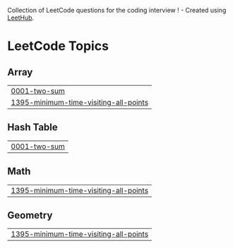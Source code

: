 Collection of LeetCode questions for the coding interview ! - Created using [LeetHub](https://github.com/QasimWani/LeetHub).

<!---LeetCode Topics Start-->
# LeetCode Topics
## Array
|  |
| ------- |
| [0001-two-sum](https://github.com/Ketz7/leetcode/tree/master/0001-two-sum) |
| [1395-minimum-time-visiting-all-points](https://github.com/Ketz7/leetcode/tree/master/1395-minimum-time-visiting-all-points) |
## Hash Table
|  |
| ------- |
| [0001-two-sum](https://github.com/Ketz7/leetcode/tree/master/0001-two-sum) |
## Math
|  |
| ------- |
| [1395-minimum-time-visiting-all-points](https://github.com/Ketz7/leetcode/tree/master/1395-minimum-time-visiting-all-points) |
## Geometry
|  |
| ------- |
| [1395-minimum-time-visiting-all-points](https://github.com/Ketz7/leetcode/tree/master/1395-minimum-time-visiting-all-points) |
<!---LeetCode Topics End-->